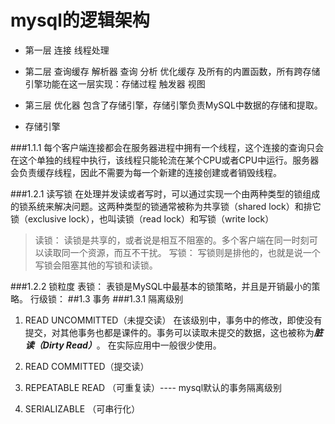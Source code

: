 # mysql的逻辑架构

- 第一层 连接 线程处理

- 第二层 查询缓存 解析器
	查询 分析 优化缓存 及所有的内置函数，所有跨存储引擎功能在这一层实现：存储过程 触发器 视图
- 第三层 优化器
	包含了存储引擎，存储引擎负责MySQL中数据的存储和提取。
- 存储引擎

###1.1.1
每个客户端连接都会在服务器进程中拥有一个线程，这个连接的查询只会在这个单独的线程中执行，该线程只能轮流在某个CPU或者CPU中运行。服务器会负责缓存线程，因此不需要为每一个新建的连接创建或者销毁线程。

###1.2.1 读写锁
在处理并发读或者写时，可以通过实现一个由两种类型的锁组成的锁系统来解决问题。这两种类型的锁通常被称为共享锁（shared lock）和排它锁（exclusive lock），也叫读锁（read lock）和写锁（write lock）
>读锁：
>读锁是共享的，或者说是相互不阻塞的。多个客户端在同一时刻可以读取同一个资源，而互不干扰。
>写锁：
>写锁则是排他的，也就是说一个写锁会阻塞其他的写锁和读锁。
>

###1.2.2 锁粒度
表锁：
表锁是MySQL中最基本的锁策略，并且是开销最小的策略。
行级锁：
##1.3 事务
###1.3.1 隔离级别
1. READ UNCOMMITTED（未提交读）
在该级别中，事务中的修改，即使没有提交，对其他事务也都是课件的。事务可以读取未提交的数据，这也被称为***脏读（Dirty Read）***。 在实际应用中一般很少使用。

2. READ COMMITTED（提交读）
3. REPEATABLE READ （可重复读）---- mysql默认的事务隔离级别
4. SERIALIZABLE （可串行化）




